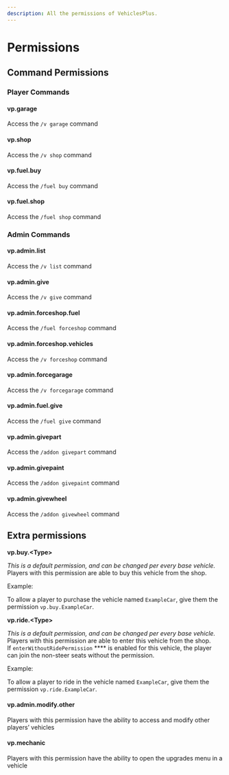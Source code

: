 ```yaml
---
description: All the permissions of VehiclesPlus.
---
```


# Permissions

## Command Permissions

### Player Commands

#### vp.garage

Access the `/v garage` command

#### vp.shop

Access the `/v shop` command

#### vp.fuel.buy

Access the `/fuel buy` command

#### vp.fuel.shop

Access the `/fuel shop` command

### Admin Commands

#### vp.admin.list

Access the `/v list` command

#### vp.admin.give

Access the `/v give` command

#### vp.admin.forceshop.fuel

Access the `/fuel forceshop` command

#### vp.admin.forceshop.vehicles

Access the `/v forceshop` command

#### vp.admin.forcegarage

Access the `/v forcegarage` command

#### vp.admin.fuel.give

Access the `/fuel give` command

#### vp.admin.givepart

Access the `/addon givepart` command

#### vp.admin.givepaint

Access the `/addon givepaint` command

#### vp.admin.givewheel

Access the `/addon givewheel` command

## Extra permissions

**vp.buy.\<Type>**

_This is a default permission, and can be changed per every base vehicle._\
Players with this permission are able to buy this vehicle from the shop.

Example:

To allow a player to purchase the vehicle named `ExampleCar`, give them the permission `vp.buy.ExampleCar`.

**vp.ride.\<Type>**

_This is a default permission, and can be changed per every base vehicle._\
Players with this permission are able to enter this vehicle from the shop.\
If `enterWithoutRidePermission` **** is enabled for this vehicle, the player can join the non-steer seats without the permission.



Example:

To allow a player to ride in the vehicle named `ExampleCar`, give them the permission `vp.ride.ExampleCar`.

#### vp.admin.modify.other

Players with this permission have the ability to access and modify other players’ vehicles

#### vp.mechanic

Players with this permission have the ability to open the upgrades menu in a vehicle
